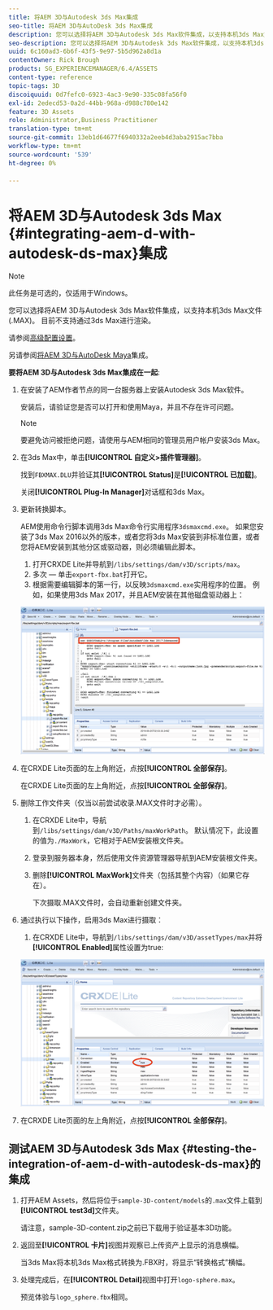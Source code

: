 ```yaml
---
title: 将AEM 3D与Autodesk 3ds Max集成
seo-title: 将AEM 3D与AutoDesk 3ds Max集成
description: 您可以选择将AEM 3D与Autodesk 3ds Max软件集成，以支持本机3ds Max文件(.MAX)。 目前不支持通过3ds Max进行渲染。
seo-description: 您可以选择将AEM 3D与Autodesk 3ds Max软件集成，以支持本机3ds Max文件(.MAX)。 目前不支持通过3ds Max进行渲染。
uuid: 6c160ad3-6b6f-43f5-9e97-5b5d962a8d1a
contentOwner: Rick Brough
products: SG_EXPERIENCEMANAGER/6.4/ASSETS
content-type: reference
topic-tags: 3D
discoiquuid: 0d7fefc0-6923-4ac3-9e90-335c08fa56f0
exl-id: 2edecd53-0a2d-44bb-968a-d988c780e142
feature: 3D Assets
role: Administrator,Business Practitioner
translation-type: tm+mt
source-git-commit: 13eb1d64677f6940332a2eeb4d3aba2915ac7bba
workflow-type: tm+mt
source-wordcount: '539'
ht-degree: 0%

---
```


# 将AEM 3D与Autodesk 3ds Max {#integrating-aem-d-with-autodesk-ds-max}集成

>[!NOTE]
>
>此任务是可选的，仅适用于Windows。

您可以选择将AEM 3D与Autodesk 3ds Max软件集成，以支持本机3ds Max文件(.MAX)。 目前不支持通过3ds Max进行渲染。

请参阅[高级配置设置](advanced-config-3d.md)。

另请参阅[将AEM 3D与AutoDesk Maya](integrate-maya-with-3d.md)集成。

**要将AEM 3D与Autodesk 3ds Max集成在一起**:

1. 在安装了AEM作者节点的同一台服务器上安装Autodesk 3ds Max软件。

   安装后，请验证您是否可以打开和使用Maya，并且不存在许可问题。

   >[!NOTE]
   >
   >要避免访问被拒绝问题，请使用与AEM相同的管理员用户帐户安装3ds Max。

1. 在3ds Max中，单击&#x200B;**[!UICONTROL 自定义>插件管理器]**。

   找到`FBXMAX.DLU`并验证其&#x200B;**[!UICONTROL Status]**&#x200B;是&#x200B;**[!UICONTROL 已加载]**。

   关闭&#x200B;**[!UICONTROL Plug-In Manager]**&#x200B;对话框和3ds Max。

1. 更新转换脚本。

   AEM使用命令行脚本调用3ds Max命令行实用程序`3dsmaxcmd.exe`。 如果您安装了3ds Max 2016以外的版本，或者您将3ds Max安装到非标准位置，或者您将AEM安装到其他分区或驱动器，则必须编辑此脚本。

   1. 打开CRXDE Lite并导航到`/libs/settings/dam/v3D/scripts/max`。
   1. 多次 — 单击`export-fbx.bat`打开它。
   1. 根据需要编辑脚本的第一行，以反映`3dsmaxcmd.exe`实用程序的位置。 例如，如果使用3ds Max 2017，并且AEM安装在其他磁盘驱动器上：

   ![image2018-6-22_13-35-8](assets/image2018-6-22_13-35-8.png)

1. 在CRXDE Lite页面的左上角附近，点按&#x200B;**[!UICONTROL 全部保存]**。

   在CRXDE Lite页面的左上角附近，点按&#x200B;**[!UICONTROL 全部保存]**。

1. 删除工作文件夹（仅当以前尝试收录.MAX文件时才必需）。

   1. 在CRXDE Lite中，导航到`/libs/settings/dam/v3D/Paths/maxWorkPath`。 默认情况下，此设置的值为`./MaxWork`，它相对于AEM安装根文件夹。
   1. 登录到服务器本身，然后使用文件资源管理器导航到AEM安装根文件夹。
   1. 删除&#x200B;**[!UICONTROL MaxWork]**&#x200B;文件夹（包括其整个内容）（如果它存在）。

      下次摄取.MAX文件时，会自动重新创建文件夹。

1. 通过执行以下操作，启用3ds Max进行摄取：

   1. 在CRXDE Lite中，导航到`/libs/settings/dam/v3D/assetTypes/max`并将&#x200B;**[!UICONTROL Enabled]**&#x200B;属性设置为true:

   ![image2018-6-22_13-50-50](assets/image2018-6-22_13-50-50.png)

1. 在CRXDE Lite页面的左上角附近，点按&#x200B;**[!UICONTROL 全部保存]**。

## 测试AEM 3D与Autodesk 3ds Max {#testing-the-integration-of-aem-d-with-autodesk-ds-max}的集成

1. 打开AEM Assets，然后将位于`sample-3D-content/models`的`.max`文件上载到&#x200B;**[!UICONTROL test3d]**&#x200B;文件夹。

   请注意，sample-3D-content.zip之前已下载用于验证基本3D功能。

1. 返回至&#x200B;**[!UICONTROL 卡片]**&#x200B;视图并观察已上传资产上显示的消息横幅。

   当3ds Max将本机3ds Max格式转换为.FBX时，将显示“转换格式”横幅。

1. 处理完成后，在&#x200B;**[!UICONTROL Detail]**&#x200B;视图中打开`logo-sphere.max`。

   预览体验与`logo_sphere.fbx`相同。
